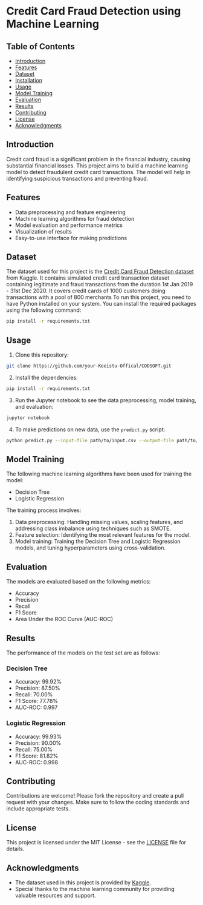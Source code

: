 # Credit Card Fraud Detection using Machine Learning

## Table of Contents

- [Introduction](#introduction)
- [Features](#features)
- [Dataset](#dataset)
- [Installation](#installation)
- [Usage](#usage)
- [Model Training](#model-training)
- [Evaluation](#evaluation)
- [Results](#results)
- [Contributing](#contributing)
- [License](#license)
- [Acknowledgments](#acknowledgments)

## Introduction

Credit card fraud is a significant problem in the financial industry, causing substantial financial losses. This project aims to build a machine learning model to detect fraudulent credit card transactions. The model will help in identifying suspicious transactions and preventing fraud.

## Features

- Data preprocessing and feature engineering
- Machine learning algorithms for fraud detection
- Model evaluation and performance metrics
- Visualization of results
- Easy-to-use interface for making predictions

## Dataset

The dataset used for this project is the [Credit Card Fraud Detection dataset]((https://www.kaggle.com/datasets/kartik2112/fraud-detection)) from Kaggle. It contains  simulated credit card transaction dataset containing legitimate and fraud transactions from the duration 1st Jan 2019 - 31st Dec 2020. It covers credit cards of 1000 customers doing transactions with a pool of 800 merchants
To run this project, you need to have Python installed on your system. You can install the required packages using the following command:

```bash
pip install -r requirements.txt
```

## Usage

1. Clone this repository:

```bash
git clone https://github.com/your-Keeistu-Offical/CODSOFT.git

```

2. Install the dependencies:

```bash
pip install -r requirements.txt
```

3. Run the Jupyter notebook to see the data preprocessing, model training, and evaluation:

```bash
jupyter notebook
```

4. To make predictions on new data, use the `predict.py` script:

```bash
python predict.py --input-file path/to/input.csv --output-file path/to/output.csv
```

## Model Training

The following machine learning algorithms have been used for training the model:

- Decision Tree
- Logistic Regression

The training process involves:

1. Data preprocessing: Handling missing values, scaling features, and addressing class imbalance using techniques such as SMOTE.
2. Feature selection: Identifying the most relevant features for the model.
3. Model training: Training the Decision Tree and Logistic Regression models, and tuning hyperparameters using cross-validation.

## Evaluation

The models are evaluated based on the following metrics:

- Accuracy
- Precision
- Recall
- F1 Score
- Area Under the ROC Curve (AUC-ROC)

## Results

The performance of the models on the test set are as follows:

### Decision Tree
- Accuracy: 99.92%
- Precision: 87.50%
- Recall: 70.00%
- F1 Score: 77.78%
- AUC-ROC: 0.997

### Logistic Regression
- Accuracy: 99.93%
- Precision: 90.00%
- Recall: 75.00%
- F1 Score: 81.82%
- AUC-ROC: 0.998

## Contributing

Contributions are welcome! Please fork the repository and create a pull request with your changes. Make sure to follow the coding standards and include appropriate tests.

## License

This project is licensed under the MIT License - see the [LICENSE](LICENSE) file for details.

## Acknowledgments

- The dataset used in this project is provided by [Kaggle](https://www.kaggle.com/datasets/kartik2112/fraud-detection).
- Special thanks to the machine learning community for providing valuable resources and support.


